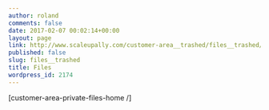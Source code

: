 ```yaml
---
author: roland
comments: false
date: 2017-02-07 00:02:14+00:00
layout: page
link: http://www.scaleupally.com/customer-area__trashed/files__trashed/
published: false
slug: files__trashed
title: Files
wordpress_id: 2174
---
```


[customer-area-private-files-home /]
